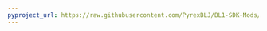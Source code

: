 ```yaml
---
pyproject_url: https://raw.githubusercontent.com/PyrexBLJ/BL1-SDK-Mods/refs/heads/main/FarmTracker/pyproject.toml
---
```


